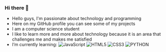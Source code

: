 ### Hi there 👋

- Hello guys, I'm passionate about technology and programming
- Here on my GitHub profile you can see some of my projects
- I am a computer science student
- I like to learn more and more about technology because it is an area that challenges me and makes me satisfied
- I’m currently learning: 
![JavaScript](https://img.shields.io/badge/JavaScript-323330?style=for-the-badge&logo=javascript&logoColor=F7DF1E)
![HTML5](https://img.shields.io/badge/HTML5-E34F26?style=for-the-badge&logo=html5&logoColor=white)
![CSS3](https://img.shields.io/badge/CSS3-1572B6?style=for-the-badge&logo=css3&logoColor=white)
![PYTHON](https://img.shields.io/badge/python%20-%2314354C.svg?&style=for-the-badge&logo=python&logoColor=white)

